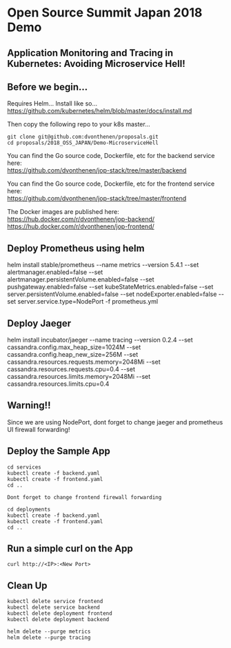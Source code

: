 # Open Source Summit Japan 2018 Demo
## Application Monitoring and Tracing in Kubernetes: Avoiding Microservice Hell!

## Before we begin...

Requires Helm... Install like so...  
https://github.com/kubernetes/helm/blob/master/docs/install.md

Then copy the following repo to your k8s master...
```
git clone git@github.com:dvonthenen/proposals.git
cd proposals/2018_OSS_JAPAN/Demo-MicroserviceHell
```

You can find the Go source code, Dockerfile, etc for the backend service here:  
https://github.com/dvonthenen/jop-stack/tree/master/backend

You can find the Go source code, Dockerfile, etc for the frontend service here:  
https://github.com/dvonthenen/jop-stack/tree/master/frontend

The Docker images are published here:  
https://hub.docker.com/r/dvonthenen/jop-backend/  
https://hub.docker.com/r/dvonthenen/jop-frontend/

## Deploy Prometheus using helm

helm install stable/prometheus --name metrics --version 5.4.1 --set alertmanager.enabled=false --set alertmanager.persistentVolume.enabled=false --set pushgateway.enabled=false --set kubeStateMetrics.enabled=false --set server.persistentVolume.enabled=false --set nodeExporter.enabled=false --set server.service.type=NodePort -f prometheus.yml

## Deploy Jaeger

helm install incubator/jaeger --name tracing --version 0.2.4 --set cassandra.config.max_heap_size=1024M --set cassandra.config.heap_new_size=256M --set cassandra.resources.requests.memory=2048Mi --set cassandra.resources.requests.cpu=0.4 --set cassandra.resources.limits.memory=2048Mi --set cassandra.resources.limits.cpu=0.4

## Warning!!

Since we are using NodePort, dont forget to change jaeger and prometheus UI firewall forwarding!

## Deploy the Sample App

```
cd services
kubectl create -f backend.yaml
kubectl create -f frontend.yaml
cd ..

Dont forget to change frontend firewall forwarding

cd deployments
kubectl create -f backend.yaml
kubectl create -f frontend.yaml
cd ..
```

## Run a simple curl on the App

```
curl http://<IP>:<New Port>
```

## Clean Up

```
kubectl delete service frontend
kubectl delete service backend
kubectl delete deployment frontend
kubectl delete deployment backend

helm delete --purge metrics
helm delete --purge tracing
```
